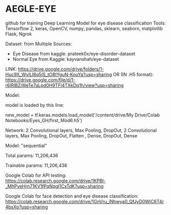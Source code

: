 # AEGLE-EYE
github for training Deep Learning Model for eye disease classification
Tools: Tensorflow 2, keras, OpenCV, numpy, pandas, sklearn, seaborn,  matplotlib Flask, Ngrok


Dataset:
from Multiple Sources: 
- Eye Disease from kaggle: prateek0x/eye-disorder-dataset 
- Normal Eye from Kaggle: kayvanshah/eye-dataset


LINK: 
https://drive.google.com/drive/folders/1-Huc9X_WvlLI8q5IS_tO8tYguN-KouYa?usp=sharing
OR (IN .H5 format): https://drive.google.com/file/d/1-r6IRlBZiWeTe7aLpd0H9TFI4TXkDq1h/view?usp=sharing


Model: 

model is loaded by this line:

  new_model = tf.keras.models.load_model('/content/drive/My Drive/Colab Notebooks/Eyes_GH/first_Mod6.h5')


Network:  2 Convolutional layers, Max Pooling, DropOut, 2 Convolutional layers, Max Pooling, DropOut, Flatten , Dense, DropOut, Dense

Model: "sequential"

Total params: 11,206,436

Trainable params: 11,206,436

Google Colab for API testing:
https://colab.research.google.com/drive/1KPBl-_MhPyeHrn71KV1fPqNqgI1CxTdK?usp=sharing

Google Colab for face detection and eye disease classification:
https://colab.research.google.com/drive/1GnVru_iNhwya0_QfJyD0WIC6T4r4bsXp?usp=sharing
